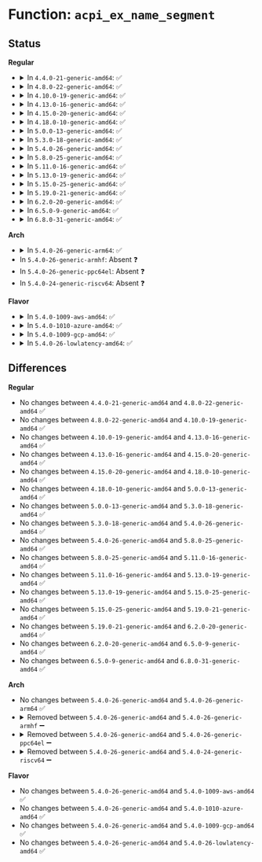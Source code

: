 # Function: <code>acpi_ex_name_segment</code>

## Status
<b>Regular</b>
<ul>
<li>
<details>
<summary>In <code>4.4.0-21-generic-amd64</code>: ✅</summary>

```c
acpi_status acpi_ex_name_segment(u8 * * in_aml_address, char * name_string)
```

```json
{
  "name": "acpi_ex_name_segment",
  "collision_type": "Unique Static",
  "inline_type": "No",
  "funcs": [
    {
      "addr": 18446744071583654813,
      "name": "acpi_ex_name_segment",
      "external": false,
      "loc": "drivers/acpi/acpica/exnames.c:157",
      "file": "drivers/acpi/acpica/exnames.c",
      "inline": "seen, unknown",
      "caller_inline": [],
      "caller_func": [
        "drivers/acpi/acpica/exnames.c:acpi_ex_get_name_string",
        "drivers/acpi/acpica/exnames.c:acpi_ex_get_name_string",
        "drivers/acpi/acpica/exnames.c:acpi_ex_get_name_string",
        "drivers/acpi/acpica/exnames.c:acpi_ex_get_name_string"
      ]
    }
  ],
  "symbols": [
    {
      "addr": 18446744071583654813,
      "name": "acpi_ex_name_segment",
      "section": ".text",
      "bind": "STB_LOCAL",
      "size": 236
    }
  ]
}
```
</details>
</li>
<li>
<details>
<summary>In <code>4.8.0-22-generic-amd64</code>: ✅</summary>

```c
acpi_status acpi_ex_name_segment(u8 * * in_aml_address, char * name_string)
```

```json
{
  "name": "acpi_ex_name_segment",
  "collision_type": "Unique Static",
  "inline_type": "No",
  "funcs": [
    {
      "addr": 18446744071583979178,
      "name": "acpi_ex_name_segment",
      "external": false,
      "loc": "drivers/acpi/acpica/exnames.c:157",
      "file": "drivers/acpi/acpica/exnames.c",
      "inline": "seen, unknown",
      "caller_inline": [],
      "caller_func": [
        "drivers/acpi/acpica/exnames.c:acpi_ex_get_name_string",
        "drivers/acpi/acpica/exnames.c:acpi_ex_get_name_string",
        "drivers/acpi/acpica/exnames.c:acpi_ex_get_name_string",
        "drivers/acpi/acpica/exnames.c:acpi_ex_get_name_string"
      ]
    }
  ],
  "symbols": [
    {
      "addr": 18446744071583979178,
      "name": "acpi_ex_name_segment",
      "section": ".text",
      "bind": "STB_LOCAL",
      "size": 236
    }
  ]
}
```
</details>
</li>
<li>
<details>
<summary>In <code>4.10.0-19-generic-amd64</code>: ✅</summary>

```c
acpi_status acpi_ex_name_segment(u8 * * in_aml_address, char * name_string)
```

```json
{
  "name": "acpi_ex_name_segment",
  "collision_type": "Unique Static",
  "inline_type": "No",
  "funcs": [
    {
      "addr": 18446744071584120574,
      "name": "acpi_ex_name_segment",
      "external": false,
      "loc": "drivers/acpi/acpica/exnames.c:157",
      "file": "drivers/acpi/acpica/exnames.c",
      "inline": "seen, unknown",
      "caller_inline": [],
      "caller_func": [
        "drivers/acpi/acpica/exnames.c:acpi_ex_get_name_string",
        "drivers/acpi/acpica/exnames.c:acpi_ex_get_name_string",
        "drivers/acpi/acpica/exnames.c:acpi_ex_get_name_string",
        "drivers/acpi/acpica/exnames.c:acpi_ex_get_name_string"
      ]
    }
  ],
  "symbols": [
    {
      "addr": 18446744071584120574,
      "name": "acpi_ex_name_segment",
      "section": ".text",
      "bind": "STB_LOCAL",
      "size": 236
    }
  ]
}
```
</details>
</li>
<li>
<details>
<summary>In <code>4.13.0-16-generic-amd64</code>: ✅</summary>

```c
acpi_status acpi_ex_name_segment(u8 * * in_aml_address, char * name_string)
```

```json
{
  "name": "acpi_ex_name_segment",
  "collision_type": "Unique Static",
  "inline_type": "No",
  "funcs": [
    {
      "addr": 18446744071584187707,
      "name": "acpi_ex_name_segment",
      "external": false,
      "loc": "drivers/acpi/acpica/exnames.c:157",
      "file": "drivers/acpi/acpica/exnames.c",
      "inline": "seen, unknown",
      "caller_inline": [],
      "caller_func": [
        "drivers/acpi/acpica/exnames.c:acpi_ex_get_name_string",
        "drivers/acpi/acpica/exnames.c:acpi_ex_get_name_string",
        "drivers/acpi/acpica/exnames.c:acpi_ex_get_name_string",
        "drivers/acpi/acpica/exnames.c:acpi_ex_get_name_string"
      ]
    }
  ],
  "symbols": [
    {
      "addr": 18446744071584187707,
      "name": "acpi_ex_name_segment",
      "section": ".text",
      "bind": "STB_LOCAL",
      "size": 236
    }
  ]
}
```
</details>
</li>
<li>
<details>
<summary>In <code>4.15.0-20-generic-amd64</code>: ✅</summary>

```c
acpi_status acpi_ex_name_segment(u8 * * in_aml_address, char * name_string)
```

```json
{
  "name": "acpi_ex_name_segment",
  "collision_type": "Unique Static",
  "inline_type": "No",
  "funcs": [
    {
      "addr": 18446744071584505895,
      "name": "acpi_ex_name_segment",
      "external": false,
      "loc": "drivers/acpi/acpica/exnames.c:157",
      "file": "drivers/acpi/acpica/exnames.c",
      "inline": "seen, unknown",
      "caller_inline": [],
      "caller_func": [
        "drivers/acpi/acpica/exnames.c:acpi_ex_get_name_string",
        "drivers/acpi/acpica/exnames.c:acpi_ex_get_name_string",
        "drivers/acpi/acpica/exnames.c:acpi_ex_get_name_string",
        "drivers/acpi/acpica/exnames.c:acpi_ex_get_name_string"
      ]
    }
  ],
  "symbols": [
    {
      "addr": 18446744071584505895,
      "name": "acpi_ex_name_segment",
      "section": ".text",
      "bind": "STB_LOCAL",
      "size": 691
    }
  ]
}
```
</details>
</li>
<li>
<details>
<summary>In <code>4.18.0-10-generic-amd64</code>: ✅</summary>

```c
acpi_status acpi_ex_name_segment(u8 * * in_aml_address, char * name_string)
```

```json
{
  "name": "acpi_ex_name_segment",
  "collision_type": "Unique Static",
  "inline_type": "No",
  "funcs": [
    {
      "addr": 18446744071584730455,
      "name": "acpi_ex_name_segment",
      "external": false,
      "loc": "drivers/acpi/acpica/exnames.c:123",
      "file": "drivers/acpi/acpica/exnames.c",
      "inline": "seen, unknown",
      "caller_inline": [],
      "caller_func": [
        "drivers/acpi/acpica/exnames.c:acpi_ex_get_name_string",
        "drivers/acpi/acpica/exnames.c:acpi_ex_get_name_string",
        "drivers/acpi/acpica/exnames.c:acpi_ex_get_name_string",
        "drivers/acpi/acpica/exnames.c:acpi_ex_get_name_string"
      ]
    }
  ],
  "symbols": [
    {
      "addr": 18446744071584730455,
      "name": "acpi_ex_name_segment",
      "section": ".text",
      "bind": "STB_LOCAL",
      "size": 561
    }
  ]
}
```
</details>
</li>
<li>
<details>
<summary>In <code>5.0.0-13-generic-amd64</code>: ✅</summary>

```c
acpi_status acpi_ex_name_segment(u8 * * in_aml_address, char * name_string)
```

```json
{
  "name": "acpi_ex_name_segment",
  "collision_type": "Unique Static",
  "inline_type": "No",
  "funcs": [
    {
      "addr": 18446744071584830097,
      "name": "acpi_ex_name_segment",
      "external": false,
      "loc": "drivers/acpi/acpica/exnames.c:123",
      "file": "drivers/acpi/acpica/exnames.c",
      "inline": "seen, unknown",
      "caller_inline": [],
      "caller_func": [
        "drivers/acpi/acpica/exnames.c:acpi_ex_get_name_string",
        "drivers/acpi/acpica/exnames.c:acpi_ex_get_name_string",
        "drivers/acpi/acpica/exnames.c:acpi_ex_get_name_string",
        "drivers/acpi/acpica/exnames.c:acpi_ex_get_name_string"
      ]
    }
  ],
  "symbols": [
    {
      "addr": 18446744071584830097,
      "name": "acpi_ex_name_segment",
      "section": ".text",
      "bind": "STB_LOCAL",
      "size": 566
    }
  ]
}
```
</details>
</li>
<li>
<details>
<summary>In <code>5.3.0-18-generic-amd64</code>: ✅</summary>

```c
acpi_status acpi_ex_name_segment(u8 * * in_aml_address, char * name_string)
```

```json
{
  "name": "acpi_ex_name_segment",
  "collision_type": "Unique Static",
  "inline_type": "No",
  "funcs": [
    {
      "addr": 18446744071585033700,
      "name": "acpi_ex_name_segment",
      "external": false,
      "loc": "drivers/acpi/acpica/exnames.c:123",
      "file": "drivers/acpi/acpica/exnames.c",
      "inline": "seen, unknown",
      "caller_inline": [],
      "caller_func": [
        "drivers/acpi/acpica/exnames.c:acpi_ex_get_name_string",
        "drivers/acpi/acpica/exnames.c:acpi_ex_get_name_string",
        "drivers/acpi/acpica/exnames.c:acpi_ex_get_name_string",
        "drivers/acpi/acpica/exnames.c:acpi_ex_get_name_string"
      ]
    }
  ],
  "symbols": [
    {
      "addr": 18446744071585033700,
      "name": "acpi_ex_name_segment",
      "section": ".text",
      "bind": "STB_LOCAL",
      "size": 570
    }
  ]
}
```
</details>
</li>
<li>
<details>
<summary>In <code>5.4.0-26-generic-amd64</code>: ✅</summary>

```c
acpi_status acpi_ex_name_segment(u8 * * in_aml_address, char * name_string)
```

```json
{
  "name": "acpi_ex_name_segment",
  "collision_type": "Unique Static",
  "inline_type": "No",
  "funcs": [
    {
      "addr": 18446744071585169785,
      "name": "acpi_ex_name_segment",
      "external": false,
      "loc": "drivers/acpi/acpica/exnames.c:123",
      "file": "drivers/acpi/acpica/exnames.c",
      "inline": "seen, unknown",
      "caller_inline": [],
      "caller_func": [
        "drivers/acpi/acpica/exnames.c:acpi_ex_get_name_string",
        "drivers/acpi/acpica/exnames.c:acpi_ex_get_name_string",
        "drivers/acpi/acpica/exnames.c:acpi_ex_get_name_string",
        "drivers/acpi/acpica/exnames.c:acpi_ex_get_name_string"
      ]
    }
  ],
  "symbols": [
    {
      "addr": 18446744071585169785,
      "name": "acpi_ex_name_segment",
      "section": ".text",
      "bind": "STB_LOCAL",
      "size": 570
    }
  ]
}
```
</details>
</li>
<li>
<details>
<summary>In <code>5.8.0-25-generic-amd64</code>: ✅</summary>

```c
acpi_status acpi_ex_name_segment(u8 * * in_aml_address, char * name_string)
```

```json
{
  "name": "acpi_ex_name_segment",
  "collision_type": "Unique Static",
  "inline_type": "No",
  "funcs": [
    {
      "addr": 18446744071585875059,
      "name": "acpi_ex_name_segment",
      "external": false,
      "loc": "drivers/acpi/acpica/exnames.c:123",
      "file": "drivers/acpi/acpica/exnames.c",
      "inline": "seen, unknown",
      "caller_inline": [],
      "caller_func": [
        "drivers/acpi/acpica/exnames.c:acpi_ex_get_name_string",
        "drivers/acpi/acpica/exnames.c:acpi_ex_get_name_string",
        "drivers/acpi/acpica/exnames.c:acpi_ex_get_name_string",
        "drivers/acpi/acpica/exnames.c:acpi_ex_get_name_string"
      ]
    }
  ],
  "symbols": [
    {
      "addr": 18446744071585875059,
      "name": "acpi_ex_name_segment",
      "section": ".text",
      "bind": "STB_LOCAL",
      "size": 570
    }
  ]
}
```
</details>
</li>
<li>
<details>
<summary>In <code>5.11.0-16-generic-amd64</code>: ✅</summary>

```c
acpi_status acpi_ex_name_segment(u8 * * in_aml_address, char * name_string)
```

```json
{
  "name": "acpi_ex_name_segment",
  "collision_type": "Unique Static",
  "inline_type": "No",
  "funcs": [
    {
      "addr": 18446744071585996184,
      "name": "acpi_ex_name_segment",
      "external": false,
      "loc": "drivers/acpi/acpica/exnames.c:123",
      "file": "drivers/acpi/acpica/exnames.c",
      "inline": "seen, unknown",
      "caller_inline": [],
      "caller_func": [
        "drivers/acpi/acpica/exnames.c:acpi_ex_get_name_string",
        "drivers/acpi/acpica/exnames.c:acpi_ex_get_name_string",
        "drivers/acpi/acpica/exnames.c:acpi_ex_get_name_string",
        "drivers/acpi/acpica/exnames.c:acpi_ex_get_name_string"
      ]
    }
  ],
  "symbols": [
    {
      "addr": 18446744071585996184,
      "name": "acpi_ex_name_segment",
      "section": ".text",
      "bind": "STB_LOCAL",
      "size": 570
    }
  ]
}
```
</details>
</li>
<li>
<details>
<summary>In <code>5.13.0-19-generic-amd64</code>: ✅</summary>

```c
acpi_status acpi_ex_name_segment(u8 * * in_aml_address, char * name_string)
```

```json
{
  "name": "acpi_ex_name_segment",
  "collision_type": "Unique Static",
  "inline_type": "No",
  "funcs": [
    {
      "addr": 18446744071585873210,
      "name": "acpi_ex_name_segment",
      "external": false,
      "loc": "drivers/acpi/acpica/exnames.c:123",
      "file": "drivers/acpi/acpica/exnames.c",
      "inline": "seen, unknown",
      "caller_inline": [],
      "caller_func": [
        "drivers/acpi/acpica/exnames.c:acpi_ex_get_name_string",
        "drivers/acpi/acpica/exnames.c:acpi_ex_get_name_string",
        "drivers/acpi/acpica/exnames.c:acpi_ex_get_name_string",
        "drivers/acpi/acpica/exnames.c:acpi_ex_get_name_string"
      ]
    }
  ],
  "symbols": [
    {
      "addr": 18446744071585873210,
      "name": "acpi_ex_name_segment",
      "section": ".text",
      "bind": "STB_LOCAL",
      "size": 570
    }
  ]
}
```
</details>
</li>
<li>
<details>
<summary>In <code>5.15.0-25-generic-amd64</code>: ✅</summary>

```c
acpi_status acpi_ex_name_segment(u8 * * in_aml_address, char * name_string)
```

```json
{
  "name": "acpi_ex_name_segment",
  "collision_type": "Unique Static",
  "inline_type": "No",
  "funcs": [
    {
      "addr": 18446744071586360579,
      "name": "acpi_ex_name_segment",
      "external": false,
      "loc": "drivers/acpi/acpica/exnames.c:123",
      "file": "drivers/acpi/acpica/exnames.c",
      "inline": "seen, unknown",
      "caller_inline": [],
      "caller_func": [
        "drivers/acpi/acpica/exnames.c:acpi_ex_get_name_string",
        "drivers/acpi/acpica/exnames.c:acpi_ex_get_name_string",
        "drivers/acpi/acpica/exnames.c:acpi_ex_get_name_string",
        "drivers/acpi/acpica/exnames.c:acpi_ex_get_name_string"
      ]
    }
  ],
  "symbols": [
    {
      "addr": 18446744071586360579,
      "name": "acpi_ex_name_segment",
      "section": ".text",
      "bind": "STB_LOCAL",
      "size": 592
    }
  ]
}
```
</details>
</li>
<li>
<details>
<summary>In <code>5.19.0-21-generic-amd64</code>: ✅</summary>

```c
acpi_status acpi_ex_name_segment(u8 * * in_aml_address, char * name_string)
```

```json
{
  "name": "acpi_ex_name_segment",
  "collision_type": "Unique Static",
  "inline_type": "No",
  "funcs": [
    {
      "addr": 18446744071587608154,
      "name": "acpi_ex_name_segment",
      "external": false,
      "loc": "drivers/acpi/acpica/exnames.c:123",
      "file": "drivers/acpi/acpica/exnames.c",
      "inline": "seen, unknown",
      "caller_inline": [],
      "caller_func": [
        "drivers/acpi/acpica/exnames.c:acpi_ex_get_name_string",
        "drivers/acpi/acpica/exnames.c:acpi_ex_get_name_string",
        "drivers/acpi/acpica/exnames.c:acpi_ex_get_name_string",
        "drivers/acpi/acpica/exnames.c:acpi_ex_get_name_string",
        "drivers/acpi/acpica/exnames.c:acpi_ex_get_name_string"
      ]
    }
  ],
  "symbols": [
    {
      "addr": 18446744071587608154,
      "name": "acpi_ex_name_segment",
      "section": ".text",
      "bind": "STB_LOCAL",
      "size": 607
    }
  ]
}
```
</details>
</li>
<li>
<details>
<summary>In <code>6.2.0-20-generic-amd64</code>: ✅</summary>

```c
acpi_status acpi_ex_name_segment(u8 * * in_aml_address, char * name_string)
```

```json
{
  "name": "acpi_ex_name_segment",
  "collision_type": "Unique Static",
  "inline_type": "No",
  "funcs": [
    {
      "addr": 18446744071588903200,
      "name": "acpi_ex_name_segment",
      "external": false,
      "loc": "drivers/acpi/acpica/exnames.c:123",
      "file": "drivers/acpi/acpica/exnames.c",
      "inline": "seen, unknown",
      "caller_inline": [],
      "caller_func": [
        "drivers/acpi/acpica/exnames.c:acpi_ex_get_name_string",
        "drivers/acpi/acpica/exnames.c:acpi_ex_get_name_string",
        "drivers/acpi/acpica/exnames.c:acpi_ex_get_name_string",
        "drivers/acpi/acpica/exnames.c:acpi_ex_get_name_string",
        "drivers/acpi/acpica/exnames.c:acpi_ex_get_name_string"
      ]
    }
  ],
  "symbols": [
    {
      "addr": 18446744071588903200,
      "name": "acpi_ex_name_segment",
      "section": ".text",
      "bind": "STB_LOCAL",
      "size": 649
    }
  ]
}
```
</details>
</li>
<li>
<details>
<summary>In <code>6.5.0-9-generic-amd64</code>: ✅</summary>

```c
acpi_status acpi_ex_name_segment(u8 * * in_aml_address, char * name_string)
```

```json
{
  "name": "acpi_ex_name_segment",
  "collision_type": "Unique Static",
  "inline_type": "No",
  "funcs": [
    {
      "addr": 18446744071589193136,
      "name": "acpi_ex_name_segment",
      "external": false,
      "loc": "drivers/acpi/acpica/exnames.c:123",
      "file": "drivers/acpi/acpica/exnames.c",
      "inline": "seen, unknown",
      "caller_inline": [],
      "caller_func": [
        "drivers/acpi/acpica/exnames.c:acpi_ex_get_name_string",
        "drivers/acpi/acpica/exnames.c:acpi_ex_get_name_string",
        "drivers/acpi/acpica/exnames.c:acpi_ex_get_name_string",
        "drivers/acpi/acpica/exnames.c:acpi_ex_get_name_string",
        "drivers/acpi/acpica/exnames.c:acpi_ex_get_name_string"
      ]
    }
  ],
  "symbols": [
    {
      "addr": 18446744071589193136,
      "name": "acpi_ex_name_segment",
      "section": ".text",
      "bind": "STB_LOCAL",
      "size": 833
    }
  ]
}
```
</details>
</li>
<li>
<details>
<summary>In <code>6.8.0-31-generic-amd64</code>: ✅</summary>

```c
acpi_status acpi_ex_name_segment(u8 * * in_aml_address, char * name_string)
```

```json
{
  "name": "acpi_ex_name_segment",
  "collision_type": "Unique Static",
  "inline_type": "No",
  "funcs": [
    {
      "addr": 18446744071589499552,
      "name": "acpi_ex_name_segment",
      "external": false,
      "loc": "drivers/acpi/acpica/exnames.c:123",
      "file": "drivers/acpi/acpica/exnames.c",
      "inline": "seen, unknown",
      "caller_inline": [],
      "caller_func": [
        "drivers/acpi/acpica/exnames.c:acpi_ex_get_name_string",
        "drivers/acpi/acpica/exnames.c:acpi_ex_get_name_string",
        "drivers/acpi/acpica/exnames.c:acpi_ex_get_name_string",
        "drivers/acpi/acpica/exnames.c:acpi_ex_get_name_string",
        "drivers/acpi/acpica/exnames.c:acpi_ex_get_name_string"
      ]
    }
  ],
  "symbols": [
    {
      "addr": 18446744071589499552,
      "name": "acpi_ex_name_segment",
      "section": ".text",
      "bind": "STB_LOCAL",
      "size": 833
    }
  ]
}
```
</details>
</li>
</ul>
<b>Arch</b>
<ul>
<li>
<details>
<summary>In <code>5.4.0-26-generic-arm64</code>: ✅</summary>

```c
acpi_status acpi_ex_name_segment(u8 * * in_aml_address, char * name_string)
```

```json
{
  "name": "acpi_ex_name_segment",
  "collision_type": "Unique Static",
  "inline_type": "No",
  "funcs": [
    {
      "addr": 18446603336497521952,
      "name": "acpi_ex_name_segment",
      "external": false,
      "loc": "drivers/acpi/acpica/exnames.c:123",
      "file": "drivers/acpi/acpica/exnames.c",
      "inline": "seen, unknown",
      "caller_inline": [],
      "caller_func": [
        "drivers/acpi/acpica/exnames.c:acpi_ex_get_name_string",
        "drivers/acpi/acpica/exnames.c:acpi_ex_get_name_string",
        "drivers/acpi/acpica/exnames.c:acpi_ex_get_name_string",
        "drivers/acpi/acpica/exnames.c:acpi_ex_get_name_string",
        "drivers/acpi/acpica/exnames.c:acpi_ex_get_name_string"
      ]
    }
  ],
  "symbols": [
    {
      "addr": 18446603336497521952,
      "name": "acpi_ex_name_segment",
      "section": ".text",
      "bind": "STB_LOCAL",
      "size": 288
    }
  ]
}
```
</details>
</li>
<li>
In <code>5.4.0-26-generic-armhf</code>: Absent ❓
</li>
<li>
In <code>5.4.0-26-generic-ppc64el</code>: Absent ❓
</li>
<li>
In <code>5.4.0-24-generic-riscv64</code>: Absent ❓
</li>
</ul>
<b>Flavor</b>
<ul>
<li>
<details>
<summary>In <code>5.4.0-1009-aws-amd64</code>: ✅</summary>

```c
acpi_status acpi_ex_name_segment(u8 * * in_aml_address, char * name_string)
```

```json
{
  "name": "acpi_ex_name_segment",
  "collision_type": "Unique Static",
  "inline_type": "No",
  "funcs": [
    {
      "addr": 18446744071585055651,
      "name": "acpi_ex_name_segment",
      "external": false,
      "loc": "drivers/acpi/acpica/exnames.c:123",
      "file": "drivers/acpi/acpica/exnames.c",
      "inline": "seen, unknown",
      "caller_inline": [],
      "caller_func": [
        "drivers/acpi/acpica/exnames.c:acpi_ex_get_name_string",
        "drivers/acpi/acpica/exnames.c:acpi_ex_get_name_string",
        "drivers/acpi/acpica/exnames.c:acpi_ex_get_name_string",
        "drivers/acpi/acpica/exnames.c:acpi_ex_get_name_string"
      ]
    }
  ],
  "symbols": [
    {
      "addr": 18446744071585055651,
      "name": "acpi_ex_name_segment",
      "section": ".text",
      "bind": "STB_LOCAL",
      "size": 235
    }
  ]
}
```
</details>
</li>
<li>
<details>
<summary>In <code>5.4.0-1010-azure-amd64</code>: ✅</summary>

```c
acpi_status acpi_ex_name_segment(u8 * * in_aml_address, char * name_string)
```

```json
{
  "name": "acpi_ex_name_segment",
  "collision_type": "Unique Static",
  "inline_type": "No",
  "funcs": [
    {
      "addr": 18446744071584971191,
      "name": "acpi_ex_name_segment",
      "external": false,
      "loc": "drivers/acpi/acpica/exnames.c:123",
      "file": "drivers/acpi/acpica/exnames.c",
      "inline": "seen, unknown",
      "caller_inline": [],
      "caller_func": [
        "drivers/acpi/acpica/exnames.c:acpi_ex_get_name_string",
        "drivers/acpi/acpica/exnames.c:acpi_ex_get_name_string",
        "drivers/acpi/acpica/exnames.c:acpi_ex_get_name_string",
        "drivers/acpi/acpica/exnames.c:acpi_ex_get_name_string"
      ]
    }
  ],
  "symbols": [
    {
      "addr": 18446744071584971191,
      "name": "acpi_ex_name_segment",
      "section": ".text",
      "bind": "STB_LOCAL",
      "size": 235
    }
  ]
}
```
</details>
</li>
<li>
<details>
<summary>In <code>5.4.0-1009-gcp-amd64</code>: ✅</summary>

```c
acpi_status acpi_ex_name_segment(u8 * * in_aml_address, char * name_string)
```

```json
{
  "name": "acpi_ex_name_segment",
  "collision_type": "Unique Static",
  "inline_type": "No",
  "funcs": [
    {
      "addr": 18446744071585121369,
      "name": "acpi_ex_name_segment",
      "external": false,
      "loc": "drivers/acpi/acpica/exnames.c:123",
      "file": "drivers/acpi/acpica/exnames.c",
      "inline": "seen, unknown",
      "caller_inline": [],
      "caller_func": [
        "drivers/acpi/acpica/exnames.c:acpi_ex_get_name_string",
        "drivers/acpi/acpica/exnames.c:acpi_ex_get_name_string",
        "drivers/acpi/acpica/exnames.c:acpi_ex_get_name_string",
        "drivers/acpi/acpica/exnames.c:acpi_ex_get_name_string"
      ]
    }
  ],
  "symbols": [
    {
      "addr": 18446744071585121369,
      "name": "acpi_ex_name_segment",
      "section": ".text",
      "bind": "STB_LOCAL",
      "size": 570
    }
  ]
}
```
</details>
</li>
<li>
<details>
<summary>In <code>5.4.0-26-lowlatency-amd64</code>: ✅</summary>

```c
acpi_status acpi_ex_name_segment(u8 * * in_aml_address, char * name_string)
```

```json
{
  "name": "acpi_ex_name_segment",
  "collision_type": "Unique Static",
  "inline_type": "No",
  "funcs": [
    {
      "addr": 18446744071585227529,
      "name": "acpi_ex_name_segment",
      "external": false,
      "loc": "drivers/acpi/acpica/exnames.c:123",
      "file": "drivers/acpi/acpica/exnames.c",
      "inline": "seen, unknown",
      "caller_inline": [],
      "caller_func": [
        "drivers/acpi/acpica/exnames.c:acpi_ex_get_name_string",
        "drivers/acpi/acpica/exnames.c:acpi_ex_get_name_string",
        "drivers/acpi/acpica/exnames.c:acpi_ex_get_name_string",
        "drivers/acpi/acpica/exnames.c:acpi_ex_get_name_string"
      ]
    }
  ],
  "symbols": [
    {
      "addr": 18446744071585227529,
      "name": "acpi_ex_name_segment",
      "section": ".text",
      "bind": "STB_LOCAL",
      "size": 570
    }
  ]
}
```
</details>
</li>
</ul>

## Differences
<b>Regular</b>
<ul>
<li>
No changes between <code>4.4.0-21-generic-amd64</code> and <code>4.8.0-22-generic-amd64</code> ✅
</li>
<li>
No changes between <code>4.8.0-22-generic-amd64</code> and <code>4.10.0-19-generic-amd64</code> ✅
</li>
<li>
No changes between <code>4.10.0-19-generic-amd64</code> and <code>4.13.0-16-generic-amd64</code> ✅
</li>
<li>
No changes between <code>4.13.0-16-generic-amd64</code> and <code>4.15.0-20-generic-amd64</code> ✅
</li>
<li>
No changes between <code>4.15.0-20-generic-amd64</code> and <code>4.18.0-10-generic-amd64</code> ✅
</li>
<li>
No changes between <code>4.18.0-10-generic-amd64</code> and <code>5.0.0-13-generic-amd64</code> ✅
</li>
<li>
No changes between <code>5.0.0-13-generic-amd64</code> and <code>5.3.0-18-generic-amd64</code> ✅
</li>
<li>
No changes between <code>5.3.0-18-generic-amd64</code> and <code>5.4.0-26-generic-amd64</code> ✅
</li>
<li>
No changes between <code>5.4.0-26-generic-amd64</code> and <code>5.8.0-25-generic-amd64</code> ✅
</li>
<li>
No changes between <code>5.8.0-25-generic-amd64</code> and <code>5.11.0-16-generic-amd64</code> ✅
</li>
<li>
No changes between <code>5.11.0-16-generic-amd64</code> and <code>5.13.0-19-generic-amd64</code> ✅
</li>
<li>
No changes between <code>5.13.0-19-generic-amd64</code> and <code>5.15.0-25-generic-amd64</code> ✅
</li>
<li>
No changes between <code>5.15.0-25-generic-amd64</code> and <code>5.19.0-21-generic-amd64</code> ✅
</li>
<li>
No changes between <code>5.19.0-21-generic-amd64</code> and <code>6.2.0-20-generic-amd64</code> ✅
</li>
<li>
No changes between <code>6.2.0-20-generic-amd64</code> and <code>6.5.0-9-generic-amd64</code> ✅
</li>
<li>
No changes between <code>6.5.0-9-generic-amd64</code> and <code>6.8.0-31-generic-amd64</code> ✅
</li>
</ul>
<b>Arch</b>
<ul>
<li>
No changes between <code>5.4.0-26-generic-amd64</code> and <code>5.4.0-26-generic-arm64</code> ✅
</li>
<li>
<details>
<summary>Removed between <code>5.4.0-26-generic-amd64</code> and <code>5.4.0-26-generic-armhf</code> ➖</summary>

```c
acpi_status acpi_ex_name_segment(u8 * * in_aml_address, char * name_string)
```
</details>
</li>
<li>
<details>
<summary>Removed between <code>5.4.0-26-generic-amd64</code> and <code>5.4.0-26-generic-ppc64el</code> ➖</summary>

```c
acpi_status acpi_ex_name_segment(u8 * * in_aml_address, char * name_string)
```
</details>
</li>
<li>
<details>
<summary>Removed between <code>5.4.0-26-generic-amd64</code> and <code>5.4.0-24-generic-riscv64</code> ➖</summary>

```c
acpi_status acpi_ex_name_segment(u8 * * in_aml_address, char * name_string)
```
</details>
</li>
</ul>
<b>Flavor</b>
<ul>
<li>
No changes between <code>5.4.0-26-generic-amd64</code> and <code>5.4.0-1009-aws-amd64</code> ✅
</li>
<li>
No changes between <code>5.4.0-26-generic-amd64</code> and <code>5.4.0-1010-azure-amd64</code> ✅
</li>
<li>
No changes between <code>5.4.0-26-generic-amd64</code> and <code>5.4.0-1009-gcp-amd64</code> ✅
</li>
<li>
No changes between <code>5.4.0-26-generic-amd64</code> and <code>5.4.0-26-lowlatency-amd64</code> ✅
</li>
</ul>
